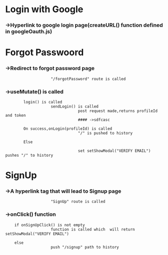 # Login with Google

### ->Hyperlink to google login page(createURL() function defined in googleOauth.js)






# Forgot Passwoord

### ->Redirect to forgot password page

                        "/forgotPassword" route is called

### ->useMutate() is called 
            login() is called 
                        sendLogin() is called 
                                    post request made,returns profileId and token
                                    #### ->sdfcasc

            On success,onLogin(profileId) is called 
                                    "/" is pushed to history     

            Else  

                                    set setShowModal("VERIFY EMAIL")  pushes "/" to history
                                   
# SignUp

### ->A hyperlink tag that will lead to Signup page

                        "SignUp" route is called

### ->onClick() function
        if onSignUpClick() is not empty
                        function is called which  will return setShowModal("VERIFY EMAIL") 
                
        else            
                        push "/signup" path to history

            


